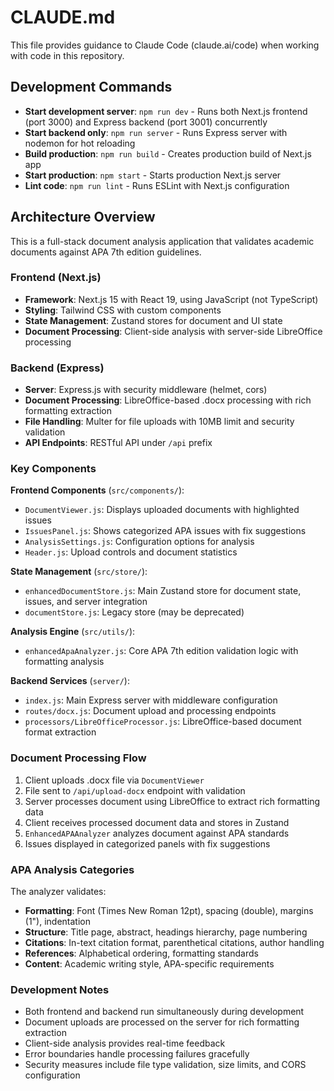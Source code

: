 # CLAUDE.md

This file provides guidance to Claude Code (claude.ai/code) when working with code in this repository.

## Development Commands

- **Start development server**: `npm run dev` - Runs both Next.js frontend (port 3000) and Express backend (port 3001) concurrently
- **Start backend only**: `npm run server` - Runs Express server with nodemon for hot reloading
- **Build production**: `npm run build` - Creates production build of Next.js app
- **Start production**: `npm start` - Starts production Next.js server
- **Lint code**: `npm run lint` - Runs ESLint with Next.js configuration

## Architecture Overview

This is a full-stack document analysis application that validates academic documents against APA 7th edition guidelines.

### Frontend (Next.js)
- **Framework**: Next.js 15 with React 19, using JavaScript (not TypeScript)
- **Styling**: Tailwind CSS with custom components
- **State Management**: Zustand stores for document and UI state
- **Document Processing**: Client-side analysis with server-side LibreOffice processing

### Backend (Express)
- **Server**: Express.js with security middleware (helmet, cors)
- **Document Processing**: LibreOffice-based .docx processing with rich formatting extraction
- **File Handling**: Multer for file uploads with 10MB limit and security validation
- **API Endpoints**: RESTful API under `/api` prefix

### Key Components

**Frontend Components** (`src/components/`):
- `DocumentViewer.js`: Displays uploaded documents with highlighted issues
- `IssuesPanel.js`: Shows categorized APA issues with fix suggestions
- `AnalysisSettings.js`: Configuration options for analysis
- `Header.js`: Upload controls and document statistics

**State Management** (`src/store/`):
- `enhancedDocumentStore.js`: Main Zustand store for document state, issues, and server integration
- `documentStore.js`: Legacy store (may be deprecated)

**Analysis Engine** (`src/utils/`):
- `enhancedApaAnalyzer.js`: Core APA 7th edition validation logic with formatting analysis

**Backend Services** (`server/`):
- `index.js`: Main Express server with middleware configuration
- `routes/docx.js`: Document upload and processing endpoints
- `processors/LibreOfficeProcessor.js`: LibreOffice-based document format extraction

### Document Processing Flow

1. Client uploads .docx file via `DocumentViewer`
2. File sent to `/api/upload-docx` endpoint with validation
3. Server processes document using LibreOffice to extract rich formatting data
4. Client receives processed document data and stores in Zustand
5. `EnhancedAPAAnalyzer` analyzes document against APA standards
6. Issues displayed in categorized panels with fix suggestions

### APA Analysis Categories

The analyzer validates:
- **Formatting**: Font (Times New Roman 12pt), spacing (double), margins (1"), indentation
- **Structure**: Title page, abstract, headings hierarchy, page numbering
- **Citations**: In-text citation format, parenthetical citations, author handling
- **References**: Alphabetical ordering, formatting standards
- **Content**: Academic writing style, APA-specific requirements

### Development Notes

- Both frontend and backend run simultaneously during development
- Document uploads are processed on the server for rich formatting extraction
- Client-side analysis provides real-time feedback
- Error boundaries handle processing failures gracefully
- Security measures include file type validation, size limits, and CORS configuration